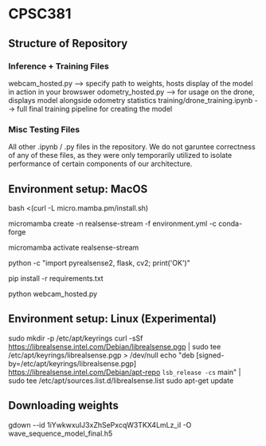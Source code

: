 # CPSC381

## Structure of Repository

### Inference + Training Files

webcam_hosted.py --> specify path to weights, hosts display of the model in action in your browswer
odometry_hosted.py --> for usage on the drone, displays model alongside odometry statistics
training/drone_training.ipynb --> full final training pipeline for creating the model

### Misc Testing Files

All other .ipynb / .py files in the repository. We do not garuntee correctness of any of these files, as they were only temporarily utilized to isolate performance of certain components of our architecture.


## Environment setup: MacOS

bash <(curl -L micro.mamba.pm/install.sh)

micromamba create -n realsense-stream -f environment.yml -c conda-forge

micromamba activate realsense-stream 

python -c "import pyrealsense2, flask, cv2; print('OK')"

pip install -r requirements.txt

python webcam_hosted.py

## Environment setup: Linux (Experimental)

sudo mkdir -p /etc/apt/keyrings
curl -sSf https://librealsense.intel.com/Debian/librealsense.pgp | sudo tee /etc/apt/keyrings/librealsense.pgp > /dev/null
echo "deb [signed-by=/etc/apt/keyrings/librealsense.pgp] https://librealsense.intel.com/Debian/apt-repo `lsb_release -cs` main" | \
sudo tee /etc/apt/sources.list.d/librealsense.list
sudo apt-get update

## Downloading weights

gdown --id 1iYwkwxuIJ3xZhSePxcqW3TKX4LmLz_iI -O wave_sequence_model_final.h5

